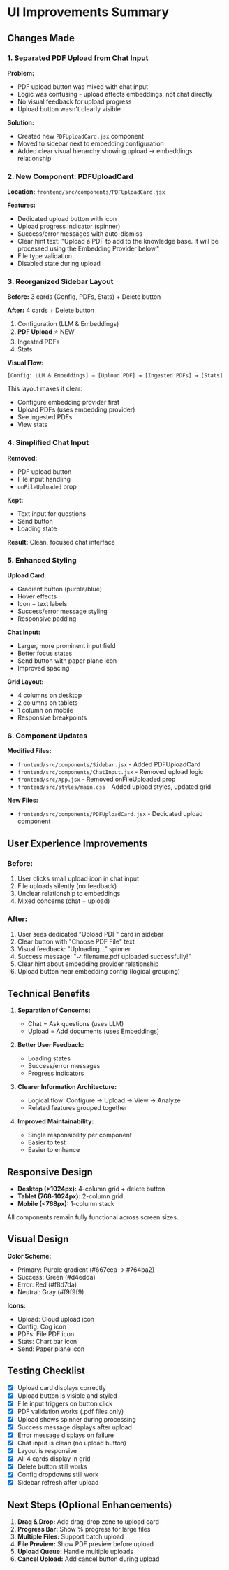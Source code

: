 # UI Improvements Summary

## Changes Made

### 1. Separated PDF Upload from Chat Input

**Problem:**
- PDF upload button was mixed with chat input
- Logic was confusing - upload affects embeddings, not chat directly
- No visual feedback for upload progress
- Upload button wasn't clearly visible

**Solution:**
- Created new `PDFUploadCard.jsx` component
- Moved to sidebar next to embedding configuration
- Added clear visual hierarchy showing upload → embeddings relationship

### 2. New Component: PDFUploadCard

**Location:** `frontend/src/components/PDFUploadCard.jsx`

**Features:**
- Dedicated upload button with icon
- Upload progress indicator (spinner)
- Success/error messages with auto-dismiss
- Clear hint text: "Upload a PDF to add to the knowledge base. It will be processed using the Embedding Provider below."
- File type validation
- Disabled state during upload

### 3. Reorganized Sidebar Layout

**Before:** 3 cards (Config, PDFs, Stats) + Delete button

**After:** 4 cards + Delete button
1. Configuration (LLM & Embeddings)
2. **PDF Upload** ⭐ NEW
3. Ingested PDFs
4. Stats

**Visual Flow:**
```
[Config: LLM & Embeddings] → [Upload PDF] → [Ingested PDFs] → [Stats]
```

This layout makes it clear:
- Configure embedding provider first
- Upload PDFs (uses embedding provider)
- See ingested PDFs
- View stats

### 4. Simplified Chat Input

**Removed:**
- PDF upload button
- File input handling
- `onFileUploaded` prop

**Kept:**
- Text input for questions
- Send button
- Loading state

**Result:** Clean, focused chat interface

### 5. Enhanced Styling

**Upload Card:**
- Gradient button (purple/blue)
- Hover effects
- Icon + text labels
- Success/error message styling
- Responsive padding

**Chat Input:**
- Larger, more prominent input field
- Better focus states
- Send button with paper plane icon
- Improved spacing

**Grid Layout:**
- 4 columns on desktop
- 2 columns on tablets
- 1 column on mobile
- Responsive breakpoints

### 6. Component Updates

**Modified Files:**
- `frontend/src/components/Sidebar.jsx` - Added PDFUploadCard
- `frontend/src/components/ChatInput.jsx` - Removed upload logic
- `frontend/src/App.jsx` - Removed onFileUploaded prop
- `frontend/src/styles/main.css` - Added upload styles, updated grid

**New Files:**
- `frontend/src/components/PDFUploadCard.jsx` - Dedicated upload component

## User Experience Improvements

### Before:
1. User clicks small upload icon in chat input
2. File uploads silently (no feedback)
3. Unclear relationship to embeddings
4. Mixed concerns (chat + upload)

### After:
1. User sees dedicated "Upload PDF" card in sidebar
2. Clear button with "Choose PDF File" text
3. Visual feedback: "Uploading..." spinner
4. Success message: "✓ filename.pdf uploaded successfully!"
5. Clear hint about embedding provider relationship
6. Upload button near embedding config (logical grouping)

## Technical Benefits

1. **Separation of Concerns:**
   - Chat = Ask questions (uses LLM)
   - Upload = Add documents (uses Embeddings)

2. **Better User Feedback:**
   - Loading states
   - Success/error messages
   - Progress indicators

3. **Clearer Information Architecture:**
   - Logical flow: Configure → Upload → View → Analyze
   - Related features grouped together

4. **Improved Maintainability:**
   - Single responsibility per component
   - Easier to test
   - Easier to enhance

## Responsive Design

- **Desktop (>1024px):** 4-column grid + delete button
- **Tablet (768-1024px):** 2-column grid
- **Mobile (<768px):** 1-column stack

All components remain fully functional across screen sizes.

## Visual Design

**Color Scheme:**
- Primary: Purple gradient (#667eea → #764ba2)
- Success: Green (#d4edda)
- Error: Red (#f8d7da)
- Neutral: Gray (#f9f9f9)

**Icons:**
- Upload: Cloud upload icon
- Config: Cog icon
- PDFs: File PDF icon
- Stats: Chart bar icon
- Send: Paper plane icon

## Testing Checklist

- [x] Upload card displays correctly
- [x] Upload button is visible and styled
- [x] File input triggers on button click
- [x] PDF validation works (.pdf files only)
- [x] Upload shows spinner during processing
- [x] Success message displays after upload
- [x] Error message displays on failure
- [x] Chat input is clean (no upload button)
- [x] Layout is responsive
- [x] All 4 cards display in grid
- [x] Delete button still works
- [x] Config dropdowns still work
- [x] Sidebar refresh after upload

## Next Steps (Optional Enhancements)

1. **Drag & Drop:** Add drag-drop zone to upload card
2. **Progress Bar:** Show % progress for large files
3. **Multiple Files:** Support batch upload
4. **File Preview:** Show PDF preview before upload
5. **Upload Queue:** Handle multiple uploads
6. **Cancel Upload:** Add cancel button during upload
